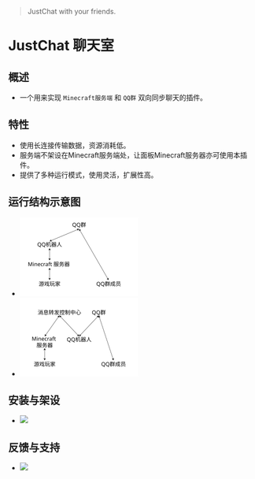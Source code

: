 > JustChat with your friends.

# JustChat 聊天室

## 概述
- 一个用来实现 ```Minecraft服务端``` 和 ```QQ群``` 双向同步聊天的插件。

## 特性
- 使用长连接传输数据，资源消耗低。
- 服务端不架设在Minecraft服务端处，让面板Minecraft服务器亦可使用本插件。
- 提供了多种运行模式，使用灵活，扩展性高。

## 运行结构示意图
- <img src="/image/structure1.svg" width="240"/>
- <img src="/image/structure2.svg" width="240"/>

## 安装与架设
- <img src="https://wx2.sinaimg.cn/large/8ddab624ly1fwzu4lofwbg203o03kwjm.gif" width="240"/>

## 反馈与支持
- <img src="https://wx1.sinaimg.cn/large/8ddab624ly1fwzu4luz6oj20f00f0q3k.jpg" width="240"/>
